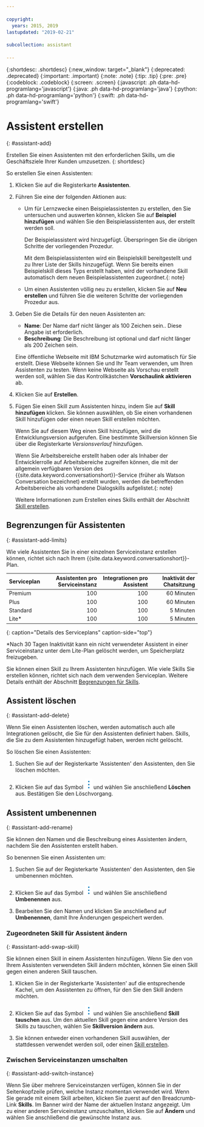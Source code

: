 ```yaml
---

copyright:
  years: 2015, 2019
lastupdated: "2019-02-21"

subcollection: assistant

---
```


{:shortdesc: .shortdesc}
{:new_window: target="_blank"}
{:deprecated: .deprecated}
{:important: .important}
{:note: .note}
{:tip: .tip}
{:pre: .pre}
{:codeblock: .codeblock}
{:screen: .screen}
{:javascript: .ph data-hd-programlang='javascript'}
{:java: .ph data-hd-programlang='java'}
{:python: .ph data-hd-programlang='python'}
{:swift: .ph data-hd-programlang='swift'}

# Assistent erstellen
{: #assistant-add}

Erstellen Sie einen Assistenten mit den erforderlichen Skills, um die Geschäftsziele Ihrer Kunden umzusetzen.
{: shortdesc}

So erstellen Sie einen Assistenten:

1.  Klicken Sie auf die Registerkarte **Assistenten**.

1.  Führen Sie eine der folgenden Aktionen aus:

    - Um für Lernzwecke einen Beispielassistenten zu erstellen, den Sie untersuchen und auswerten können, klicken Sie auf **Beispiel hinzufügen** und wählen Sie den Beispielassistenten aus, der erstellt werden soll.

      Der Beispielassistent wird hinzugefügt. Überspringen Sie die übrigen Schritte der vorliegenden Prozedur.

      Mit dem Beispielassistenten wird ein Beispielskill bereitgestellt und zu Ihrer Liste der Skills hinzugefügt. Wenn Sie bereits einen Beispielskill dieses Typs erstellt haben, wird der vorhandene Skill automatisch dem neuen Beispielassistenten zugeordnet.{: note}

    - Um einen Assistenten völlig neu zu erstellen, klicken Sie auf **Neu erstellen** und führen Sie die weiteren Schritte der vorliegenden Prozedur aus.

1.  Geben Sie die Details für den neuen Assistenten an: 
    - **Name**: Der Name darf nicht länger als 100 Zeichen sein.. Diese Angabe ist erforderlich. 
    - **Beschreibung**: Die Beschreibung ist optional und darf nicht länger als 200 Zeichen sein. 

    Eine öffentliche Webseite mit IBM Schutzmarke wird automatisch für Sie erstellt. Diese Webseite können Sie und Ihr Team verwenden, um Ihren Assistenten zu testen. Wenn keine Webseite als Vorschau erstellt werden soll, wählen Sie das Kontrollkästchen **Vorschaulink aktivieren** ab.

1.  Klicken Sie auf **Erstellen**.

1.  Fügen Sie einen Skill zum Assistenten hinzu, indem Sie auf **Skill hinzufügen** klicken. Sie können auswählen, ob Sie einen vorhandenen Skill hinzufügen oder einen neuen Skill erstellen möchten.

    Wenn Sie auf diesem Weg einen Skill hinzufügen, wird die Entwicklungsversion aufgerufen. Eine bestimmte Skillversion können Sie über die Registerkarte *Versionsverlauf* hinzufügen.

    Wenn Sie Arbeitsbereiche erstellt haben oder als Inhaber der Entwicklerrolle auf Arbeitsbereiche zugreifen können, die mit der allgemein verfügbaren Version des {{site.data.keyword.conversationshort}}-Service (früher als Watson Conversation bezeichnet) erstellt wurden, werden die betreffenden Arbeitsbereiche als vorhandene Dialogskills aufgelistet.{: note}

    Weitere Informationen zum Erstellen eines Skills enthält der Abschnitt [Skill erstellen](/docs/services/assistant?topic=assistant-skill-add).

## Begrenzungen für Assistenten
{: #assistant-add-limits}

Wie viele Assistenten Sie in einer einzelnen Serviceinstanz erstellen können, richtet sich nach Ihrem {{site.data.keyword.conversationshort}}-Plan.

| Serviceplan | Assistenten pro Serviceinstanz | Integrationen pro Assistent | Inaktivät der Chatsitzung |
|--------------|--------------------------------:|----------------------------:|-----------------:|
| Premium      |                             100 |                         100 |       60 Minuten |
| Plus         |                             100 |                         100 |       60 Minuten |
| Standard     |                             100 |                         100 |        5 Minuten |
| Lite*        |                             100 |                         100 |        5 Minuten |
{: caption="Details des Serviceplans" caption-side="top"}

*Nach 30 Tagen Inaktivität kann ein nicht verwendeter Assistent in einer Serviceinstanz unter dem Lite-Plan gelöscht werden, um Speicherplatz freizugeben.

Sie können einen Skill zu Ihrem Assistenten hinzufügen. Wie viele Skills Sie erstellen können, richtet sich nach dem verwenden Serviceplan. Weitere Details enthält der Abschnitt [Begrenzungen für Skills](/docs/services/assistant?topic=assistant-skill-add#skill-add-limits).

## Assistent löschen
{: #assistant-add-delete}

Wenn Sie einen Assistenten löschen, werden automatisch auch alle Integrationen gelöscht, die Sie für den Assistenten definiert haben. Skills, die Sie zu dem Assistenten hinzugefügt haben, werden nicht gelöscht.

So löschen Sie einen Assistenten:

1.  Suchen Sie auf der Registerkarte 'Assistenten' den Assistenten, den Sie löschen möchten.

1.  Klicken Sie auf das Symbol ![Liste der Optionen öffnen bzw. schließen](images/kabob-beta.png) und wählen Sie anschließend **Löschen** aus. Bestätigen Sie den Löschvorgang. 

## Assistent umbenennen
{: #assistant-add-rename}

Sie können den Namen und die Beschreibung eines Assistenten ändern, nachdem Sie den Assistenten erstellt haben.

So benennen Sie einen Assistenten um:

1.  Suchen Sie auf der Registerkarte 'Assistenten' den Assistenten, den Sie umbenennen möchten. 

1.  Klicken Sie auf das Symbol ![Liste der Optionen öffnen bzw. schließen](images/kabob-beta.png) und wählen Sie anschließend **Umbenennen** aus.

1.  Bearbeiten Sie den Namen und klicken Sie anschließend auf **Umbenennen**, damit Ihre Änderungen gespeichert werden.

### Zugeordneten Skill für Assistent ändern
{: #assistant-add-swap-skill}

Sie können einen Skill in einem Assistenten hinzufügen. Wenn Sie den von Ihrem Assistenten verwendeten Skill ändern möchten, können Sie einen Skill gegen einen anderen Skill tauschen.

1.  Klicken Sie in der Registerkarte 'Assistenten' auf die entsprechende Kachel, um den Assistenten zu öffnen, für den Sie den Skill ändern möchten.

1.  Klicken Sie auf das Symbol ![Liste der Optionen öffnen bzw. schließen](images/kabob-beta.png) und wählen Sie anschließend **Skill tauschen** aus. Um den aktuellen Skill gegen eine andere Version des Skills zu tauschen, wählen Sie **Skillversion ändern** aus.

1.  Sie können entweder einen vorhandenen Skill auswählen, der stattdessen verwendet werden soll, oder einen [Skill erstellen](/docs/services/assistant?topic=assistant-skill-add).

### Zwischen Serviceinstanzen umschalten
{: #assistant-add-switch-instance}

Wenn Sie über mehrere Serviceinstanzen verfügen, können Sie in der Seitenkopfzeile prüfen, welche Instanz momentan verwendet wird. Wenn Sie gerade mit einem Skill arbeiten, klicken Sie zuerst auf den Breadcrumb-Link **Skills**. Im Banner wird der Name der aktuellen Instanz angezeigt. Um zu einer anderen Serviceinstanz umzuschalten, klicken Sie auf **Ändern** und wählen Sie anschließend die gewünschte Instanz aus.
